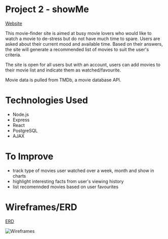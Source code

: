 # Project 2 - showMe

[Website](https://young-scrubland-07615.herokuapp.com/home)

This movie-finder site is aimed at busy movie lovers who would like to watch a movie to de-stress but do not have much time to spare. Users are asked about their current mood and available time. Based on their answers, the site will generate a recommended list of movies to suit the user's criteria.

The site is open for all users but with an account, users can add movies to their movie list and indicate them as watched/favourite.

Movie data is pulled from TMDb, a movie database API.

# Technologies Used
- Node.js
- Express
- React
- PostgreSQL
- AJAX

# To Improve
- track type of movies user watched over a week, month and show in charts
- highlight interesting facts from user's viewing history
- list recomennded movies based on user favourites

# Wireframes/ERD

[ERD](https://www.draw.io/?title=showMe.drawio#R7Vpbc9o6EP41PCZjWxjo44Ek7XRgmhNOb08ZFQtbU1tiZHHLrz8rW8I2IhTSuA5TO8yEXV0s7fetd1e4g0bJ5r3Ai2jCAxJ3PCfYdNBNx%2FNcx%2BvCP6XZ5hq%2F5%2BeKUNBAdyoUU%2FpEzEitXdKApJWOkvNY0kVVOeOMkZms6LAQfF3tNudx9a4LHBJLMZ3h2NZ%2BpYGMcu3Adwr9B0LDyNzZdXRLgk1nrUgjHPB1SYVuO2gkOJf5t2QzIrEynrFLPu7umdbdwgRh8pQBTvql%2F%2FBtePXv95R%2FnIxu7j5Px1d6lhWOl3rDE76iRK9Ybo0Z0jVNYsxAGs45k1Pd4oA8i2gcjPGWL9UyUolnP400jLigT9Afx9DkggKahdQoez01G43jEY%2B5yO6DSHZVRk7VjPpegqQw9t7s2d1TTfCm0nGMU2lWyeMYL1L6I1u3GphgEVI25FLyRHcyu7yrLmqeXdCOYxoy0M3gXkQYW%2BS7cbvZ9gT%2FSUpDUQ%2B9QwDA0EbLmJ4ISTYllUbvPeEJkWILXUyrIZ12Jbev5XVBTLendVGJlJ4z0A6hnSHczV3wBb5oypxBH8%2BiD3Tf5w5sT1q2YTwnU8nSWpUu8IyycEzmavndQvOgd6RUHMw2jzN3imgQEKYw5xJL%2FGNHzAWnTGY79ofwAcOMnGu%2F48OaRiC7hQwf1V3IEWewTEwzjAiwZ00Ugyo4ewfRPOpdv4ZYQwoucRqivZoARRagksrYfh4YTC8Aq70nzNxXf4d8tZddeoayD2dXjaj7XsOody3UQ8IEeaRB2nrzy3HtDxrG1SRRJWCVqSHAr0%2FDteIVz%2FnRBSD8pz3adbpNQ29ndisuySOGTaiUt3Xrl4OLTs27agPXzrsWPIWU9HGhqo7WtetE3286R3PtJG0FRTJ%2FbHPv3wJ20HQa5voWsLoad8YUbNEW5W%2BwKO9Xi%2FJu79TggLp10ahn0ah9Mhxys8spy92%2BBekyJSI99si%2FAMD%2BfGl%2BNvSN1%2BbuOwv6RAWFC4e%2BNsAaL7o9u%2FLKATt%2BktYm56%2BBfvOFt2dn5zn8p1RoFwBpfdA1XlZ79jloDt35JyetA7%2BUBY2X155dha2xnEWkjbdvs2z27Hpnjld8Kahsf7iq11t3vyw3B75dGX1WlZEFfHtY0vxhie9WD0u8wYkhf5fWvT5%2FBhZ%2F2sOSQ%2F51OYclnl0xq8MShpM2HJwTDs6HvvHDElNClH8Yw2m65uJvSN7OB6zxwxJk%2B6oFFAlCYsI1GIDK7QOJsaSc3RYtls0imZiQTVjwj3oVFMTbhwSz4FP%2BlFaR%2FFAD2VD5zYyF798Vwteu39XyjYnRmbAtCfdEUDCMiqyZ7tmYmUJ6OiPHsNQBT23%2BKJJl6JyDoVMrRWa0Fams4xCg%2Bh73is9F7EaDauzuGV8zU%2BRb0qMKWlgT7ScByNubCGAJibQmyvi12%2FhvvOxkPyNqptwTEfw%2FPsFsa7Mub9O8Y7AzRbwr59rJZsw0mn7INYqCf5m0LUsnMzC38rFqwH1rDERV4vgOehkD91%2BkRT56JQaCWLzQnXcvXotHt%2F8D)

![Wireframes](https://i.imgur.com/5rpFuJf.jpg)
